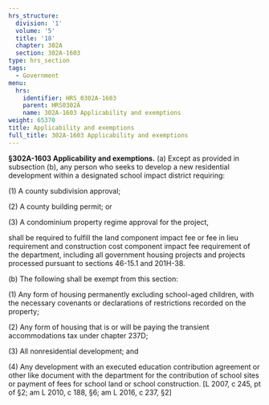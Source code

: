 ```yaml
---
hrs_structure:
  division: '1'
  volume: '5'
  title: '18'
  chapter: 302A
  section: 302A-1603
type: hrs_section
tags:
  - Government
menu:
  hrs:
    identifier: HRS_0302A-1603
    parent: HRS0302A
    name: 302A-1603 Applicability and exemptions
weight: 65370
title: Applicability and exemptions
full_title: 302A-1603 Applicability and exemptions
---
```

**§302A-1603 Applicability and exemptions.** (a) Except as provided in subsection (b), any person who seeks to develop a new residential development within a designated school impact district requiring:

(1) A county subdivision approval;

(2) A county building permit; or

(3) A condominium property regime approval for the project,

shall be required to fulfill the land component impact fee or fee in lieu requirement and construction cost component impact fee requirement of the department, including all government housing projects and projects processed pursuant to sections 46-15.1 and 201H-38.

(b) The following shall be exempt from this section:

(1) Any form of housing permanently excluding school-aged children, with the necessary covenants or declarations of restrictions recorded on the property;

(2) Any form of housing that is or will be paying the transient accommodations tax under chapter 237D;

(3) All nonresidential development; and

(4) Any development with an executed education contribution agreement or other like document with the department for the contribution of school sites or payment of fees for school land or school construction. [L 2007, c 245, pt of §2; am L 2010, c 188, §6; am L 2016, c 237, §2]